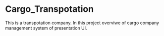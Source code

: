 # Cargo_Transpotation
This is a transpotation company.
In this project overviwe of cargo company management system of presentation UI.
